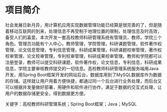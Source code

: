 
# 项目简介
社会发展日新月异，用计算机应用实现数据管理功能已经算是很完善的了，但是随着移动互联网的到来，处理信息不再受制于地理位置的限制，处理信息及时高效，备受人们的喜爱。本次开发一套高校教师科研管理系统有管理员，教师，学院三个角色。管理员功能有个人中心，教师管理，学院管理，科研课题管理，软件著作权管理，论文信息管理，专利信息管理，科研成果管理，科研课题校审管理，著作权校审管理，论文校审管理，专利校审管理，科研成果校审管理。教师和学院都可以注册登录，教师可以提交科研课题，软件著作权，论文信息，专利信息，科研成果信息，学院主要审核教师提交的一切信息。高校教师科研管理系统服务端用Java开发，用Spring Boot框架开发的网站后台，数据库用到了MySQL数据库作为数据的存储。这样就让用户用着方便快捷，都通过同一个后台进行业务处理，而后台又可以根据并发量做好部署，用硬件和软件进行协作，满足于数据的交互式处理，让用户的数据存储更安全，得到数据更方便。

关键字：高校教师科研管理系统；Spring Boot框架；Java；MySQL
